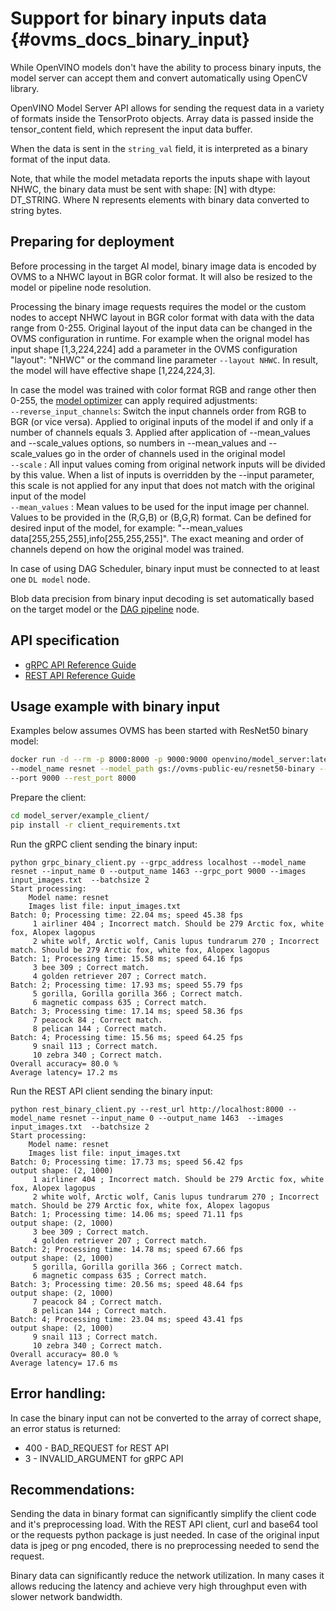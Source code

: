 # Support for binary inputs data {#ovms_docs_binary_input}

While OpenVINO models don't have the ability to process binary inputs, the model server can accept them and convert
automatically using OpenCV library.

OpenVINO Model Server API allows for sending the request data in a variety of formats inside the TensorProto objects.
Array data is passed inside the tensor_content field, which represent the input data buffer.

When the data is sent in the `string_val` field, it is interpreted as a binary format of the input data.

Note, that while the model metadata reports the inputs shape with layout NHWC, the binary data must be sent with 
shape: [N] with dtype: DT_STRING. Where N represents elements with binary data converted to string bytes.

## Preparing for deployment
Before processing in the target AI model, binary image data is encoded by OVMS to a NHWC layout in BGR color format.
It will also be resized to the model or pipeline node resolution.

Processing the binary image requests requires the model or the custom nodes to accept NHWC layout in BGR color 
format with data with the data range from 0-255. Original layout of the input data can be changed in the 
OVMS configuration in runtime. For example when the orignal model has input shape [1,3,224,224] add a parameter
in the OVMS configuration "layout": "NHWC" or the command line parameter `--layout NHWC`. In result, the model will
have effective shape [1,224,224,3].

In case the model was trained with color format RGB and range other then 0-255, the 
[model optimizer](tf_model_binary_input.md) 
can apply required adjustments:  
```--reverse_input_channels```: Switch the input channels order from RGB to BGR (or vice versa). Applied to original inputs of the model if and only if a number of channels equals 3. Applied after application of --mean_values and --scale_values options, so numbers in --mean_values and  --scale_values go in the order of channels used in the original model  
```--scale``` : All input values coming from original network inputs  will be divided by this value. When a list of inputs  is overridden by the --input parameter, this scale is  not applied for any input that does not match with the  original input of the model  
```--mean_values``` :  Mean values to be used for the input image per  channel. Values to be provided in the (R,G,B) or (B,G,R) format. Can be defined for desired input of the model, for example: "--mean_values data[255,255,255],info[255,255,255]". The exact meaning and order of channels depend on how the original model was trained.

In case of using DAG Scheduler, binary input must be connected to at least one `DL model` node.

Blob data precision from binary input decoding is set automatically based on the target model or the [DAG pipeline](dag_scheduler.md) node.

## API specification

- [gRPC API Reference Guide](./model_server_grpc_api.md)
- [REST API Reference Guide](./model_server_rest_api.md)

## Usage example with binary input

Examples below assumes OVMS has been started with ResNet50 binary model:

```bash
docker run -d --rm -p 8000:8000 -p 9000:9000 openvino/model_server:latest \
--model_name resnet --model_path gs://ovms-public-eu/resnet50-binary --layout NHWC --batch_size 2 --plugin_config '{"CPU_THROUGHPUT_STREAMS": "1"}' \
--port 9000 --rest_port 8000
```

Prepare the client:
```bash
cd model_server/example_client/
pip install -r client_requirements.txt
```

Run the gRPC client sending the binary input:
```
python grpc_binary_client.py --grpc_address localhost --model_name resnet --input_name 0 --output_name 1463 --grpc_port 9000 --images input_images.txt  --batchsize 2
Start processing:
	Model name: resnet
	Images list file: input_images.txt
Batch: 0; Processing time: 22.04 ms; speed 45.38 fps
	 1 airliner 404 ; Incorrect match. Should be 279 Arctic fox, white fox, Alopex lagopus
	 2 white wolf, Arctic wolf, Canis lupus tundrarum 270 ; Incorrect match. Should be 279 Arctic fox, white fox, Alopex lagopus
Batch: 1; Processing time: 15.58 ms; speed 64.16 fps
	 3 bee 309 ; Correct match.
	 4 golden retriever 207 ; Correct match.
Batch: 2; Processing time: 17.93 ms; speed 55.79 fps
	 5 gorilla, Gorilla gorilla 366 ; Correct match.
	 6 magnetic compass 635 ; Correct match.
Batch: 3; Processing time: 17.14 ms; speed 58.36 fps
	 7 peacock 84 ; Correct match.
	 8 pelican 144 ; Correct match.
Batch: 4; Processing time: 15.56 ms; speed 64.25 fps
	 9 snail 113 ; Correct match.
	 10 zebra 340 ; Correct match.
Overall accuracy= 80.0 %
Average latency= 17.2 ms
```

Run the REST API client sending the binary input:
```
python rest_binary_client.py --rest_url http://localhost:8000 --model_name resnet --input_name 0 --output_name 1463  --images input_images.txt  --batchsize 2
Start processing:
	Model name: resnet
	Images list file: input_images.txt
Batch: 0; Processing time: 17.73 ms; speed 56.42 fps
output shape: (2, 1000)
	 1 airliner 404 ; Incorrect match. Should be 279 Arctic fox, white fox, Alopex lagopus
	 2 white wolf, Arctic wolf, Canis lupus tundrarum 270 ; Incorrect match. Should be 279 Arctic fox, white fox, Alopex lagopus
Batch: 1; Processing time: 14.06 ms; speed 71.11 fps
output shape: (2, 1000)
	 3 bee 309 ; Correct match.
	 4 golden retriever 207 ; Correct match.
Batch: 2; Processing time: 14.78 ms; speed 67.66 fps
output shape: (2, 1000)
	 5 gorilla, Gorilla gorilla 366 ; Correct match.
	 6 magnetic compass 635 ; Correct match.
Batch: 3; Processing time: 20.56 ms; speed 48.64 fps
output shape: (2, 1000)
	 7 peacock 84 ; Correct match.
	 8 pelican 144 ; Correct match.
Batch: 4; Processing time: 23.04 ms; speed 43.41 fps
output shape: (2, 1000)
	 9 snail 113 ; Correct match.
	 10 zebra 340 ; Correct match.
Overall accuracy= 80.0 %
Average latency= 17.6 ms
```

## Error handling:
In case the binary input can not be converted to the array of correct shape, an error status is returned:
- 400 - BAD_REQUEST for REST API
- 3 - INVALID_ARGUMENT for gRPC API


## Recommendations:

Sending the data in binary format can significantly simplify the client code and it's preprocessing load. With the REST API
client, curl and base64 tool or the requests python package is just needed. In case of the original input data is jpeg or png 
encoded, there is no preprocessing needed to send the request.

Binary data can significantly reduce the network utilization. In many cases it allows reducing the latency and achieve
very high throughput even with slower network bandwidth.
